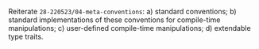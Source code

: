 Reiterate `28-220523/04-meta-conventions`:
a) standard conventions;
b) standard implementations of these conventions for compile-time manipulations;
c) user-defined compile-time manipulations;
d) extendable type traits.

